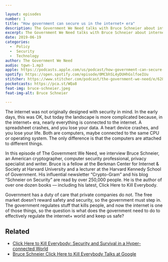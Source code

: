 ```yaml
---

layout: episodes
number: 1
title: "How government can secure us in the internet+ era"
description: The Government We Need talks with Bruce Schneier about internet+ security and government’s role in keeping us safe.
excerpt: The Government We Need talks with Bruce Schneier about internet+ security and government’s role in keeping us safe.
date: 2019-06-19
categories:
  -  Policy
  -  Security
  -  Technology
author: The Government We Need
audio: tgwn-1.mp3
apple: https://podcasts.apple.com/us/podcast/how-government-can-secure-us-in-the-internet-era/id1468169431?i=1000441311038
spotify: https://open.spotify.com/episode/0MCbhSL4yDUHhGslfoeIUu
stitcher: https://www.stitcher.com/podcast/the-government-we-need/e/62805554
pocketcasts: https://pca.st/WQa8
feat-img: bruce-schneier.jpeg
feat-img-alt: Bruce Schneier

---
```


The internet was not originally designed with security in mind. In the early days, this was OK, but today the landscape is more complicated because, in the internet+ era, nearly everything is connected to the internet. A spreadsheet crashes, and you lose your data. A heart device crashes, and you lose your life. Both are computers, maybe connected to the same CPU or operating system. The only difference is that the computers are attached to different things.

In this episode of The Government We Need, we interview Bruce Schneier, an American cryptographer, computer security professional, privacy specialist and writer. Bruce is a fellow at the Berkman Center for Internet & Society at Harvard University and a lecturer at the Harvard Kennedy School of Government. His influential newsletter “Crypto-Gram” and his blog “Schneier on Security” are read by over 250,000 people. He is the author of over one dozen books — including his latest, Click Here to Kill Everybody.

Government has a duty of care that private companies do not. The free market doesn’t reward safety and security, so the government must step in. The government regulates stuff that kills people, and now the internet is one of those things, so the question is what does the government need to do to effectively regulate the internet+ world and keep us safe?

## Related

* [Click Here to Kill Everybody: Security and Survival in a Hyper-connected World](https://www.schneier.com/books/click_here/)
* [Bruce Schneier Click Here to Kill Everybody Talks at Google](https://www.youtube.com/watch?v=GkJCI3_jbtg)
